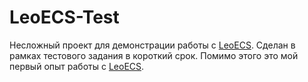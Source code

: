  # LeoECS-Test

Несложный проект для демонстрации работы с [LeoECS](https://github.com/Leopotam/ecs).
Сделан в рамках тестового задания в короткий срок.
Помимо этого это мой первый опыт работы с [LeoECS](https://github.com/Leopotam/ecs).
